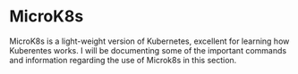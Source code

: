 # MicroK8s

MicroK8s is a light-weight version of Kubernetes, excellent for learning how Kuberentes works. I will be documenting some of the important commands and information regarding the use of Microk8s in this section. 

